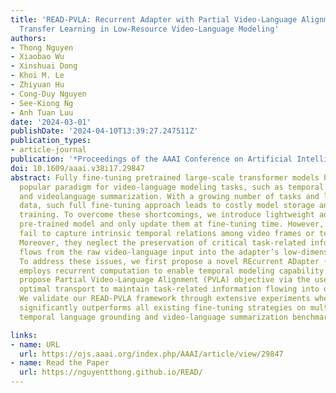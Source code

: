 ```yaml
---
title: 'READ-PVLA: Recurrent Adapter with Partial Video-Language Alignment for Parameter-Efficient
  Transfer Learning in Low-Resource Video-Language Modeling'
authors:
- Thong Nguyen
- Xiaobao Wu
- Xinshuai Dong
- Khoi M. Le
- Zhiyuan Hu
- Cong-Duy Nguyen
- See-Kiong Ng
- Anh Tuan Luu
date: '2024-03-01'
publishDate: '2024-04-10T13:39:27.247511Z'
publication_types:
- article-journal
publication: '*Proceedings of the AAAI Conference on Artificial Intelligence*'
doi: 10.1609/aaai.v38i17.29847
abstract: Fully fine-tuning pretrained large-scale transformer models has become a
  popular paradigm for video-language modeling tasks, such as temporal language grounding
  and videolanguage summarization. With a growing number of tasks and limited training
  data, such full fine-tuning approach leads to costly model storage and unstable
  training. To overcome these shortcomings, we introduce lightweight adapters to the
  pre-trained model and only update them at fine-tuning time. However, existing adapters
  fail to capture intrinsic temporal relations among video frames or textual words.
  Moreover, they neglect the preservation of critical task-related information that
  flows from the raw video-language input into the adapter’s low-dimensional space.
  To address these issues, we first propose a novel REcurrent ADapter (READ) that
  employs recurrent computation to enable temporal modeling capability. Second, we
  propose Partial Video-Language Alignment (PVLA) objective via the use of partial
  optimal transport to maintain task-related information flowing into our READ modules.
  We validate our READ-PVLA framework through extensive experiments where READ-PVLA
  significantly outperforms all existing fine-tuning strategies on multiple low-resource
  temporal language grounding and video-language summarization benchmarks.

links:
- name: URL
  url: https://ojs.aaai.org/index.php/AAAI/article/view/29847
- name: Read the Paper
  url: https://nguyentthong.github.io/READ/
---
```

